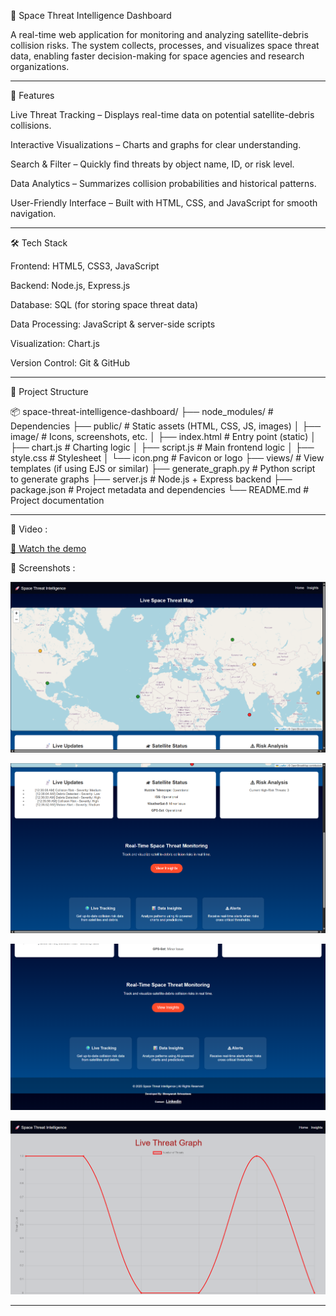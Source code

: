🚀 Space Threat Intelligence Dashboard

A real-time web application for monitoring and analyzing satellite-debris collision risks.
The system collects, processes, and visualizes space threat data, enabling faster decision-making for space agencies and research organizations.


---

📌 Features

Live Threat Tracking – Displays real-time data on potential satellite-debris collisions.

Interactive Visualizations – Charts and graphs for clear understanding.

Search & Filter – Quickly find threats by object name, ID, or risk level.

Data Analytics – Summarizes collision probabilities and historical patterns.

User-Friendly Interface – Built with HTML, CSS, and JavaScript for smooth navigation.



---

🛠 Tech Stack

Frontend: HTML5, CSS3, JavaScript

Backend: Node.js, Express.js

Database: SQL (for storing space threat data)

Data Processing: JavaScript & server-side scripts

Visualization: Chart.js 

Version Control: Git & GitHub



---

📂 Project Structure

📦 space-threat-intelligence-dashboard/
├── node_modules/              # Dependencies
├── public/                    # Static assets (HTML, CSS, JS, images)
│   ├── image/                 # Icons, screenshots, etc.
│   ├── index.html             # Entry point (static)
│   ├── chart.js               # Charting logic
│   ├── script.js              # Main frontend logic
│   ├── style.css              # Stylesheet
│   └── icon.png               # Favicon or logo
├── views/                     # View templates (if using EJS or similar)
├── generate_graph.py          # Python script to generate graphs
├── server.js                  # Node.js + Express backend
├── package.json               # Project metadata and dependencies
└── README.md                  # Project documentation

---
📸 Video :

[🎥 Watch the demo](main/video.mp4)


📸 Screenshots :

![alt text](<Screenshot 2025-08-16 003552-1.png>)

![alt text](<Screenshot 2025-08-16 003615.png>)

![alt text](<Screenshot 2025-08-16 003639.png>)

![alt text](<Screenshot 2025-08-16 003754.png>)

---
